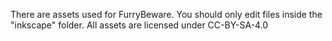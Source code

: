 There are assets used for FurryBeware. You should only edit files inside the "inkscape" folder. All assets are licensed under CC-BY-SA-4.0
